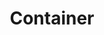 ---
layout: pattern.njk
tags: 
    - mobile_components_de
key: container-mobile_de
title: Container
parent: mobile_components_de
image: mobile/overview/container.webp
keywords: container, content, footer, header
order: 35
---